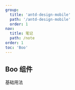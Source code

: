 ```yaml
---
group:
  title: 'antd-design-mobile'
  path: '/antd-design-mobile'
  order: 1
nav:
  title: 笔记
  path: /note
order: 1
toc: 'Boo'
---
```


## Boo 组件

基础用法

<code src="./demos/demo1.tsx" />
